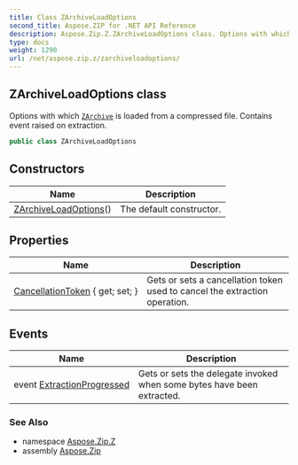 ```yaml
---
title: Class ZArchiveLoadOptions
second_title: Aspose.ZIP for .NET API Reference
description: Aspose.Zip.Z.ZArchiveLoadOptions class. Options with which ZArchive is loaded from a compressed file. Contains event raised on extraction
type: docs
weight: 1290
url: /net/aspose.zip.z/zarchiveloadoptions/
---
```

## ZArchiveLoadOptions class

Options with which [`ZArchive`](../zarchive/) is loaded from a compressed file. Contains event raised on extraction.

```csharp
public class ZArchiveLoadOptions
```

## Constructors

| Name | Description |
| --- | --- |
| [ZArchiveLoadOptions](zarchiveloadoptions/)() | The default constructor. |

## Properties

| Name | Description |
| --- | --- |
| [CancellationToken](../../aspose.zip.z/zarchiveloadoptions/cancellationtoken/) { get; set; } | Gets or sets a cancellation token used to cancel the extraction operation. |

## Events

| Name | Description |
| --- | --- |
| event [ExtractionProgressed](../../aspose.zip.z/zarchiveloadoptions/extractionprogressed/) | Gets or sets the delegate invoked when some bytes have been extracted. |

### See Also

* namespace [Aspose.Zip.Z](../../aspose.zip.z/)
* assembly [Aspose.Zip](../../)


